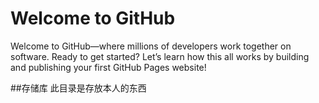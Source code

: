 # Welcome to GitHub

Welcome to GitHub—where millions of developers work together on software. Ready to get started? Let’s learn how this all works by building and publishing your first GitHub Pages website!

##存储库
此目录是存放本人的东西
